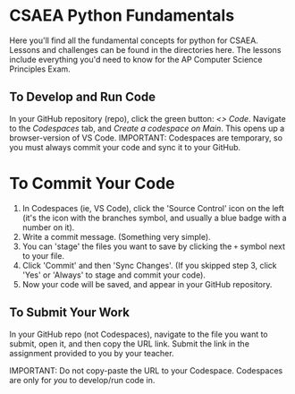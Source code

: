 # CSAEA Python Fundamentals

Here you'll find all the fundamental concepts for python for CSAEA. Lessons and challenges can be found in the directories here. The lessons include everything you'd need to know for the AP Computer Science Principles Exam. 

## To Develop and Run Code

In your GitHub repository (repo), click the green button: *<> Code*. Navigate to the *Codespaces* tab, and *Create a codespace on Main*. This opens up a browser-version of VS Code. 
IMPORTANT: Codespaces are temporary, so you must always commit your code and sync it to your GitHub. 

# To Commit Your Code

1. In Codespaces (ie, VS Code), click the 'Source Control' icon on the left (it's the icon with the branches symbol, and usually a blue badge with a number on it).
2. Write a commit message. (Something very simple).
3. You can 'stage' the files you want to save by clicking the `+` symbol next to your file.
4. Click 'Commit' and then 'Sync Changes'. (If you skipped step 3, click 'Yes' or 'Always' to stage and commit your code).
5. Now your code will be saved, and appear in your GitHub repository.

## To Submit Your Work

In your GitHub repo (not Codespaces), navigate to the file you want to submit, open it, and then copy the URL link. 
Submit the link in the assignment provided to you by your teacher.

IMPORTANT: Do not copy-paste the URL to your Codespace. Codespaces are only for *you* to develop/run code in. 
